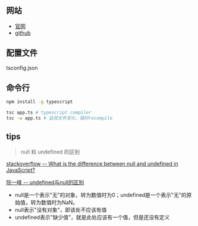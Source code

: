

## 网站

- [官网](https://www.typescriptlang.org/)
- [github](https://github.com/Mircrosoft/TypeScript)


## 配置文件

tsconfig.json




## 命令行

```bash
npm install -g typescript

tsc app.ts # typescript compiler
tsc -w app.ts # 监视文件变化，随时recompile
```

## tips

> null 和 undefined 的区别

[stackoverflow -- What is the difference between null and undefined in JavaScript?](https://stackoverflow.com/questions/5076944/what-is-the-difference-between-null-and-undefined-in-javascript)

[阮一峰 -- undefined与null的区别](https://www.ruanyifeng.com/blog/2014/03/undefined-vs-null.html)

- null是一个表示"无"的对象，转为数值时为0；undefined是一个表示"无"的原始值，转为数值时为NaN。
- null表示"没有对象"，即该处不应该有值
- undefined表示"缺少值"，就是此处应该有一个值，但是还没有定义


